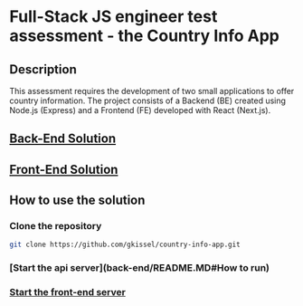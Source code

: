 # Full-Stack JS engineer test assessment - the Country Info App

## Description

This assessment requires the development of two small applications to offer country information. The project consists of a Backend (BE) created using Node.js (Express) and a Frontend (FE) developed with React (Next.js).

## [Back-End Solution](back-end/README.MD)

## [Front-End Solution](front-end/README.md)

## How to use the solution

### Clone the repository

```bash
git clone https://github.com/gkissel/country-info-app.git
```

### [Start the api server](back-end/README.MD#How to run)

### [Start the front-end server](front-end/README.md#start-the-development-server)
